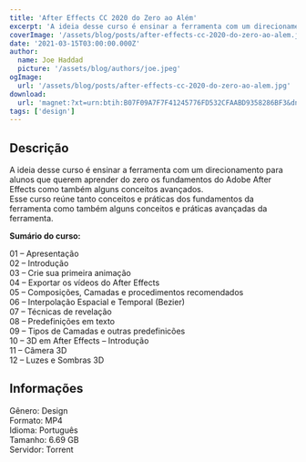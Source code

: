 ```yaml
---
title: 'After Effects CC 2020 do Zero ao Além'
excerpt: 'A ideia desse curso é ensinar a ferramenta com um direcionamento para alunos que querem aprender do zero os fundamentos do Adobe After Effects como também alguns conceitos avançados. Esse curso reúne tanto conceitos e práticas dos fundamentos da ferramenta como também alguns conceitos'
coverImage: '/assets/blog/posts/after-effects-cc-2020-do-zero-ao-alem.jpg'
date: '2021-03-15T03:00:00.000Z'
author:
  name: Joe Haddad
  picture: '/assets/blog/authors/joe.jpeg'
ogImage:
  url: '/assets/blog/posts/after-effects-cc-2020-do-zero-ao-alem.jpg'
download:
  url: 'magnet:?xt=urn:btih:B07F09A7F7F41245776FD532CFAABD9358286BF3&dn=After%20Effects%20CC%202020%20-%20do%20zero%20ao%20alem&tr=udp%3a%2f%2ftracker.openbittorrent.com%3a80%2fannounce&tr=udp%3a%2f%2ftracker.opentrackr.org%3a1337%2fannounce'
tags: ['design']
---
```

<h2>Descrição</h2>
<p></p><p>A ideia desse curso é ensinar a ferramenta com um direcionamento para alunos que querem aprender do zero os fundamentos do Adobe After Effects como também alguns conceitos avançados.<br/>Esse curso reúne tanto conceitos e práticas dos fundamentos da ferramenta como também alguns conceitos e práticas avançadas da ferramenta.</p><p><strong>Sumário do curso:</strong></p><p>01 – Apresentação<br/>02 – Introdução<br/>03 – Crie sua primeira animação<br/>04 – Exportar os vídeos do After Effects<br/>05 – Composições, Camadas e procedimentos recomendados<br/>06 – Interpolação Espacial e Temporal (Bezier)<br/>07 – Técnicas de revelação<br/>08 – Predefinições em texto<br/>09 – Tipos de Camadas e outras predefinicões<br/>10 – 3D em After Effects – Introdução<br/>11 – Câmera 3D<br/>12 – Luzes e Sombras 3D</p><h2>Informações</h2><p>Gênero: Design<br/>Formato: MP4<br/>Idioma: Português<br/>Tamanho: 6.69 GB<br/>Servidor: Torrent</p>